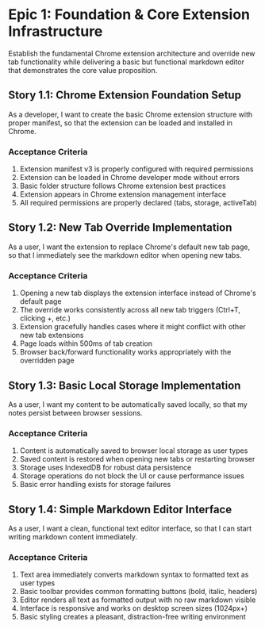 # Epic 1: Foundation & Core Extension Infrastructure
Establish the fundamental Chrome extension architecture and override new tab functionality while delivering a basic but functional markdown editor that demonstrates the core value proposition.

## Story 1.1: Chrome Extension Foundation Setup
As a developer,
I want to create the basic Chrome extension structure with proper manifest,
so that the extension can be loaded and installed in Chrome.

### Acceptance Criteria
1. Extension manifest v3 is properly configured with required permissions
2. Extension can be loaded in Chrome developer mode without errors
3. Basic folder structure follows Chrome extension best practices
4. Extension appears in Chrome extension management interface
5. All required permissions are properly declared (tabs, storage, activeTab)

## Story 1.2: New Tab Override Implementation
As a user,
I want the extension to replace Chrome's default new tab page,
so that I immediately see the markdown editor when opening new tabs.

### Acceptance Criteria
1. Opening a new tab displays the extension interface instead of Chrome's default page
2. The override works consistently across all new tab triggers (Ctrl+T, clicking +, etc.)
3. Extension gracefully handles cases where it might conflict with other new tab extensions
4. Page loads within 500ms of tab creation
5. Browser back/forward functionality works appropriately with the overridden page

## Story 1.3: Basic Local Storage Implementation
As a user,
I want my content to be automatically saved locally,
so that my notes persist between browser sessions.

### Acceptance Criteria
1. Content is automatically saved to browser local storage as user types
2. Saved content is restored when opening new tabs or restarting browser
3. Storage uses IndexedDB for robust data persistence
4. Storage operations do not block the UI or cause performance issues
5. Basic error handling exists for storage failures

## Story 1.4: Simple Markdown Editor Interface
As a user,
I want a clean, functional text editor interface,
so that I can start writing markdown content immediately.

### Acceptance Criteria
1. Text area immediately converts markdown syntax to formatted text as user types
2. Basic toolbar provides common formatting buttons (bold, italic, headers)
3. Editor renders all text as formatted output with no raw markdown visible
4. Interface is responsive and works on desktop screen sizes (1024px+)
5. Basic styling creates a pleasant, distraction-free writing environment